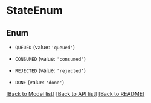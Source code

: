 # StateEnum


## Enum

* `QUEUED` (value: `'queued'`)

* `CONSUMED` (value: `'consumed'`)

* `REJECTED` (value: `'rejected'`)

* `DONE` (value: `'done'`)

[[Back to Model list]](../README.md#documentation-for-models) [[Back to API list]](../README.md#documentation-for-api-endpoints) [[Back to README]](../README.md)


